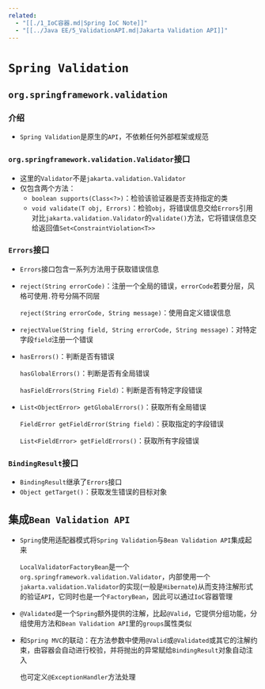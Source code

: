 ```yaml
---
related:
  - "[[./1_IoC容器.md|Spring IoC Note]]"
  - "[[../Java EE/5_ValidationAPI.md|Jakarta Validation API]]"
---
```


# `Spring Validation`

## `org.springframework.validation`

### 介绍

- `Spring Validation`是原生的`API`，不依赖任何外部框架或规范

### `org.springframework.validation.Validator`接口

- 这里的`Validator`不是`jakarta.validation.Validator`
- 仅包含两个方法：
  - `boolean supports(Class<?>)`：检验该验证器是否支持指定的类
  - `void validate(T obj, Errors)`：检验`obj`，将错误信息交给`Errors`引用
  对比`jakarta.validation.Validator`的`validate()`方法，它将错误信息交给返回值`Set<ConstraintViolation<T>>`

### `Errors`接口

- `Errors`接口包含一系列方法用于获取错误信息
- `reject(String errorCode)`：注册一个全局的错误，`errorCode`若要分层，风格可使用`.`符号分隔不同层

  `reject(String errorCode, String message)`：使用自定义错误信息
- `rejectValue(String field, String errorCode, String message)`：对特定字段`field`注册一个错误
- `hasErrors()`：判断是否有错误

  `hasGlobalErrors()`：判断是否有全局错误

  `hasFieldErrors(String Field)`：判断是否有特定字段错误
- `List<ObjectError> getGlobalErrors()`：获取所有全局错误

  `FieldError getFieldError(String field)`：获取指定的字段错误

  `List<FieldError> getFieldErrors()`：获取所有字段错误

### `BindingResult`接口

- `BindingResult`继承了`Errors`接口
- `Object getTarget()`：获取发生错误的目标对象

## 集成`Bean Validation API`

- `Spring`使用适配器模式将`Spring Validation`与`Bean Validation API`集成起来
  
  `LocalValidatorFactoryBean`是一个`org.springframework.validation.Validator`，内部使用一个`jakarta.validation.Validator`的实现(一般是`Hibernate`)从而支持注解形式的验证`API`，它同时也是一个`FactoryBean`，因此可以通过`IoC`容器管理
- `@Validated`是一个`Spring`额外提供的注解，比起`@Valid`，它提供分组功能，分组使用方法和`Bean Validation API`里的`groups`属性类似
- 和`Spring MVC`的联动：在方法参数中使用`@Valid`或`@Validated`或其它的注解约束，由容器会自动进行校验，并将抛出的异常赋给`BindingResult`对象自动注入

  也可定义`@ExceptionHandler`方法处理
